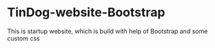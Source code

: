 # TinDog-website-Bootstrap
This is startup website, which is build with help of Bootstrap and some custom css 
